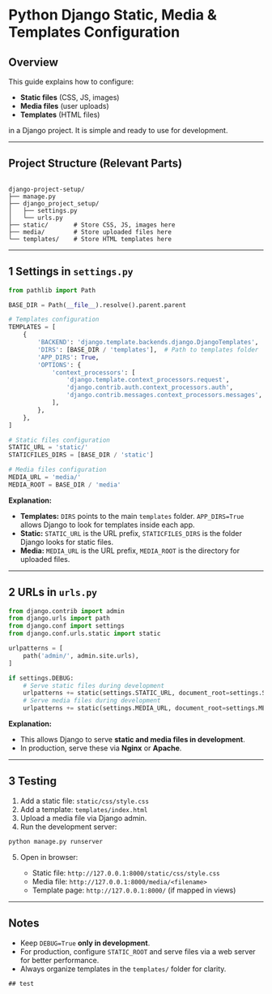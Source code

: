 
# Python Django Static, Media & Templates Configuration

## Overview
This guide explains how to configure:

- **Static files** (CSS, JS, images)  
- **Media files** (user uploads)  
- **Templates** (HTML files)  

in a Django project. It is simple and ready to use for development.

---

## Project Structure (Relevant Parts)
```

django-project-setup/
├── manage.py
├── django_project_setup/
│   ├── settings.py
│   └── urls.py
├── static/       # Store CSS, JS, images here
├── media/        # Store uploaded files here
└── templates/    # Store HTML templates here

````

---

## 1️ Settings in `settings.py`
```python
from pathlib import Path

BASE_DIR = Path(__file__).resolve().parent.parent

# Templates configuration
TEMPLATES = [
    {
        'BACKEND': 'django.template.backends.django.DjangoTemplates',
        'DIRS': [BASE_DIR / 'templates'],  # Path to templates folder
        'APP_DIRS': True,
        'OPTIONS': {
            'context_processors': [
                'django.template.context_processors.request',
                'django.contrib.auth.context_processors.auth',
                'django.contrib.messages.context_processors.messages',
            ],
        },
    },
]

# Static files configuration
STATIC_URL = 'static/'
STATICFILES_DIRS = [BASE_DIR / 'static']

# Media files configuration
MEDIA_URL = 'media/'
MEDIA_ROOT = BASE_DIR / 'media'
````

**Explanation:**

* **Templates:** `DIRS` points to the main `templates` folder. `APP_DIRS=True` allows Django to look for templates inside each app.
* **Static:** `STATIC_URL` is the URL prefix, `STATICFILES_DIRS` is the folder Django looks for static files.
* **Media:** `MEDIA_URL` is the URL prefix, `MEDIA_ROOT` is the directory for uploaded files.

---

## 2️ URLs in `urls.py`

```python
from django.contrib import admin
from django.urls import path
from django.conf import settings
from django.conf.urls.static import static

urlpatterns = [
    path('admin/', admin.site.urls),
]

if settings.DEBUG:
    # Serve static files during development
    urlpatterns += static(settings.STATIC_URL, document_root=settings.STATICFILES_DIRS[0])
    # Serve media files during development
    urlpatterns += static(settings.MEDIA_URL, document_root=settings.MEDIA_ROOT)
```

**Explanation:**

* This allows Django to serve **static and media files in development**.
* In production, serve these via **Nginx** or **Apache**.

---

## 3️ Testing

1. Add a static file: `static/css/style.css`
2. Add a template: `templates/index.html`
3. Upload a media file via Django admin.
4. Run the development server:

```bash
python manage.py runserver
```

5. Open in browser:

   * Static file: `http://127.0.0.1:8000/static/css/style.css`
   * Media file: `http://127.0.0.1:8000/media/<filename>`
   * Template page: `http://127.0.0.1:8000/` (if mapped in views)

---

## Notes

* Keep `DEBUG=True` **only in development**.
* For production, configure `STATIC_ROOT` and serve files via a web server for better performance.
* Always organize templates in the `templates/` folder for clarity.

```
## test
